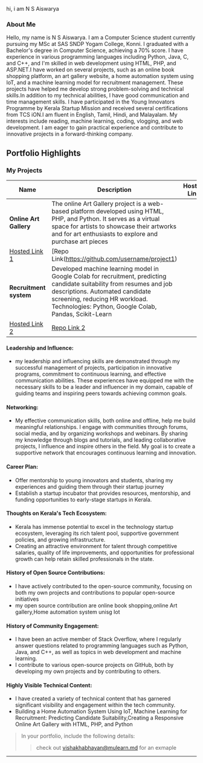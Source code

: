 hi, i am N S Aiswarya 

### About Me
Hello, my name is N S Aiswarya. I am a Computer Science student currently pursuing my MSc at SAS SNDP Yogam College, Konni. I graduated with a Bachelor's degree in Computer Science, achieving a 70% score. I have experience in various programming languages including Python, Java, C, and C++, and I'm skilled in web development using HTML, PHP, and ASP.NET.I have worked on several projects, such as an online book shopping platform, an art gallery website, a home automation system using IoT, and a machine learning model for recruitment management. These projects have helped me develop strong problem-solving and technical skills.In addition to my technical abilities, I have good communication and time management skills. I have participated in the Young Innovators Programme by Kerala Startup Mission and received several certifications from TCS iON.I am fluent in English, Tamil, Hindi, and Malayalam. My interests include reading, machine learning, coding, vlogging, and web development. I am eager to gain practical experience and contribute to innovative projects in a forward-thinking company.




## Portfolio Highlights

### My Projects

| Name                | Description                                                               | Hosted Link                              | Repo Link                                                      |
|---------------------|---------------------------------------------------------------------------|------------------------------------------|----------------------------------------------------------------|
| **Online Art Gallery**  | The online Art Gallery project is a web-based platform developed using HTML, PHP, and Python. It serves as a virtual space for artists to showcase their artworks and for art enthusiasts to explore and purchase art pieces 
| [Hosted Link 1](https://example.com)    | [Repo Link(https://github.com/username/project1)    |
| **Recruitment system**  | Developed machine learning model in Google Colab for recruitment, predicting candidate suitability from resumes and job descriptions. Automated candidate screening, reducing HR workload. Technologies: Python, Google Colab, Pandas, Scikit-Learn
| [Hosted Link 2](https://example.com)    | [Repo Link 2](https://github.com/username/project2)  |

#### Leadership and Influence:

- my leadership and influencing skills are demonstrated through my successful management of projects, participation in innovative programs, commitment to continuous learning, and effective communication abilities. These experiences have equipped me with the necessary skills to be a leader and influencer in my domain, capable of guiding teams and inspiring peers towards achieving common goals.

#### Networking:

- My effective communication skills, both online and offline, help me build meaningful relationships. I engage with communities through forums, social media, and by organizing workshops and webinars. By sharing my knowledge through blogs and tutorials, and leading collaborative projects, I influence and inspire others in the field. My goal is to create a supportive network that encourages continuous learning and innovation.

#### Career Plan:

- Offer mentorship to young innovators and students, sharing my experiences and guiding them through their startup journey
- Establish a startup incubator that provides resources, mentorship, and funding opportunities to early-stage startups in Kerala.
#### Thoughts on Kerala's Tech Ecosystem:

- Kerala has immense potential to excel in the technology startup ecosystem, leveraging its rich talent pool, supportive government policies, and growing infrastructure.
-  Creating an attractive environment for talent through competitive salaries, quality of life improvements, and opportunities for professional growth can help retain skilled professionals in the state.
#### History of Open Source Contributions:

- I have actively contributed to the open-source community, focusing on both my own projects and contributions to popular open-source initiatives
- my open source contribution are online book shopping,online Art gallery,Home automation system unisg Iot

#### History of Community Engagement:

-  I have been an active member of Stack Overflow, where I regularly answer questions related to programming languages such as Python, Java, and C++, as well as topics in web development and machine learning.
-   I contribute to various open-source projects on GitHub, both by developing my own projects and by contributing to others.

#### Highly Visible Technical Content:

- I have created a variety of technical content that has garnered significant visibility and engagement within the tech community.
- Building a Home Automation System Using IoT, Machine Learning for Recruitment: Predicting Candidate Suitability,Creating a Responsive Online Art Gallery with HTML, PHP, and Python


> In your portfolio, include the following details:
>> check out [vishakhabhayan@mulearn.md](./profiles/vishakhabhayan@mulearn.md) for an exmaple

---

